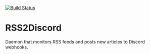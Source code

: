 [![Build Status](https://travis-ci.org/Kelwing/RSS2Discord.svg?branch=master)](https://travis-ci.org/Kelwing/RSS2Discord)
# RSS2Discord
Daemon that monitors RSS feeds and posts new articles to Discord webhooks.

